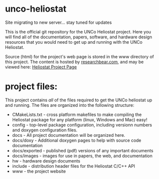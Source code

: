 unco-heliostat
==============

Site migrating to new server... stay tuned for updates


This is the official git repository for the UNCo Heliostat project. Here you will find all of the documentation, papers, software, and hardware design resources that you would need to get up and running with the UNCo Heliostat. 

Source (html) for the project's web page is stored in the www directory of this project. The content is hosted by [researchbear.com](http://researchbear.com), and may be viewed here: [Heliostat Project Page](http://researchbear.com/research/heliostat/www/index.html)

# project files:
This project contains _all_ of the files required to get the UNCo heliostat up
and running. The files are organized into the following structure:

* CMakeLists.txt - cross platform makefiles to make compiling the Heliostat package for any platform (linux, Windows and Mac) easy!
* config - top-level package configuration, including versionn numbers and doxygen configuration files.
* docs - All project documentation will be organized here.
* docs/doxy - Additional doxygen pages to help with source code documentation 
* docs/exported - published (pdf) versions of any important documents
* docs/images - images for use in papers, the web, and documentation
* hw - hardware design documents
* include - distribution header files for the Heliostat C/C++ API
* www - the project website
